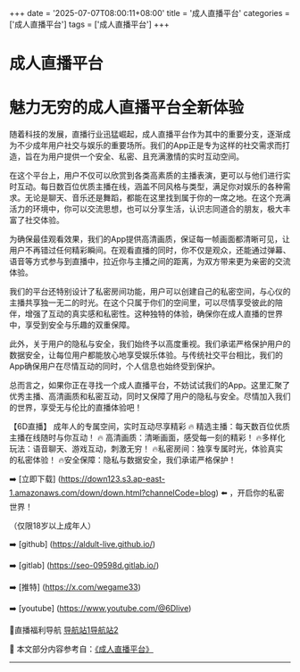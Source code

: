 +++
date = '2025-07-07T08:00:11+08:00'
title = '成人直播平台'
categories = ['成人直播平台']
tags = ['成人直播平台']
+++

# 成人直播平台

# 魅力无穷的成人直播平台全新体验

随着科技的发展，直播行业迅猛崛起，成人直播平台作为其中的重要分支，逐渐成为不少成年用户社交与娱乐的重要场所。我们的App正是专为这样的社交需求而打造，旨在为用户提供一个安全、私密、且充满激情的实时互动空间。

在这个平台上，用户不仅可以欣赏到各类高素质的主播表演，更可以与他们进行实时互动。每日数百位优质主播在线，涵盖不同风格与类型，满足你对娱乐的各种需求。无论是聊天、音乐还是舞蹈，都能在这里找到属于你的一席之地。在这个充满活力的环境中，你可以交流思想，也可以分享生活，认识志同道合的朋友，极大丰富了社交体验。

为确保最佳观看效果，我们的App提供高清画质，保证每一帧画面都清晰可见，让用户不再错过任何精彩瞬间。在观看直播的同时，你不仅是观众，还能通过弹幕、语音等方式参与到直播中，拉近你与主播之间的距离，为双方带来更为亲密的交流体验。

我们的平台还特别设计了私密房间功能，用户可以创建自己的私密空间，与心仪的主播共享独一无二的时光。在这个只属于你们的空间里，可以尽情享受彼此的陪伴，增强了互动的真实感和私密性。这种独特的体验，确保你在成人直播的世界中，享受到安全与乐趣的双重保障。

此外，关于用户的隐私与安全，我们始终予以高度重视。我们承诺严格保护用户的数据安全，让每位用户都能放心地享受娱乐体验。与传统社交平台相比，我们的App确保用户在尽情互动的同时，个人信息也始终受到保护。

总而言之，如果你正在寻找一个成人直播平台，不妨试试我们的App。这里汇聚了优秀主播、高清画质和私密互动，同时又保障了用户的隐私与安全。尽情加入我们的世界，享受无与伦比的直播体验吧！

【6D直播】
成年人的专属空间，实时互动尽享精彩
🔥 精选主播：每天数百位优质主播在线随时与你互动！
🔥 高清画质：清晰画面，感受每一刻的精彩！
🔥多样化玩法：语音聊天、游戏互动，刺激无穷！
🔥私密房间：独享专属时光，体验真实的私密体验！
🔥安全保障：隐私与数据安全，我们承诺严格保护！

➡️ [立即下载] (https://down123.s3.ap-east-1.amazonaws.com/down/down.html?channelCode=blog) ⬅️ ，开启你的私密世界！

（仅限18岁以上成年人）

➡️ [github] (https://aldult-live.github.io/)

➡️ [gitlab] (https://seo-09598d.gitlab.io/)

➡️ [推特] (https://x.com/wegame33)

➡️ [youtube] (https://www.youtube.com/@6Dlive)

🔞直播福利导航   [导航站1](https://webstack-86085a.gitlab.io/)[导航站2](https://onlygit123-2.github.io/)


📘 本文部分内容参考自：[《成人直播平台》](https://github.com/tatalive123/tata)

---
